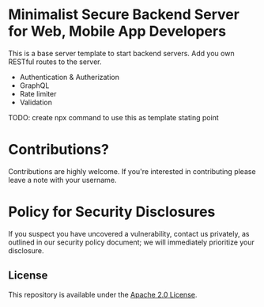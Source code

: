 # Minimalist Secure Backend Server for Web, Mobile App Developers

This is a base server template to start backend servers. Add you own RESTful routes to the server.


- Authentication & Autherization
- GraphQL
- Rate limiter
- Validation


TODO: create npx command to use this as template stating point

# Contributions?
Contributions are highly welcome. If you're interested in contributing please leave a note with your username.

# Policy for Security Disclosures
If you suspect you have uncovered a vulnerability, contact us privately, as outlined in our security policy document; we will immediately prioritize your disclosure.


## License

This repository is available under the [Apache 2.0 License](./LICENSE).